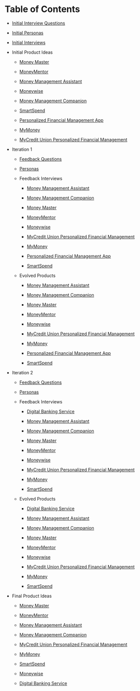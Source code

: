 # Table of Contents

- [Initial Interview Questions](init_interview_questions.md)

- [Initial Personas](init_personas.md)

- [Initial Interviews](init_interviews.md)

- Initial Product Ideas

  - [Money Master](init_product_ideas/Money_Master.md)

  - [MoneyMentor](init_product_ideas/MoneyMentor.md)

  - [Money Management Assistant](init_product_ideas/Money_Management_Assistant.md)

  - [Moneywise](init_product_ideas/Moneywise.md)

  - [Money Management Companion](init_product_ideas/Money_Management_Companion.md)

  - [SmartSpend](init_product_ideas/SmartSpend.md)

  - [Personalized Financial Management App](init_product_ideas/Personalized_Financial_Management_App.md)

  - [MyMoney](init_product_ideas/MyMoney.md)

  - [MyCredit Union Personalized Financial Management](init_product_ideas/MyCredit_Union_Personalized_Financial_Management.md)

- Iteration 1

  - [Feedback Questions](1/feedback_questions.md)

  - [Personas](1/personas.md)

  - Feedback Interviews

    - [Money Management Assistant](1/feedback_interviews/Money_Management_Assistant.md)

    - [Money Management Companion](1/feedback_interviews/Money_Management_Companion.md)

    - [Money Master](1/feedback_interviews/Money_Master.md)

    - [MoneyMentor](1/feedback_interviews/MoneyMentor.md)

    - [Moneywise](1/feedback_interviews/Moneywise.md)

    - [MyCredit Union Personalized Financial Management](1/feedback_interviews/MyCredit_Union_Personalized_Financial_Management.md)

    - [MyMoney](1/feedback_interviews/MyMoney.md)

    - [Personalized Financial Management App](1/feedback_interviews/Personalized_Financial_Management_App.md)

    - [SmartSpend](1/feedback_interviews/SmartSpend.md)

  - Evolved Products

    - [Money Management Assistant](1/evolved_products/Money_Management_Assistant.md)

    - [Money Management Companion](1/evolved_products/Money_Management_Companion.md)

    - [Money Master](1/evolved_products/Money_Master.md)

    - [MoneyMentor](1/evolved_products/MoneyMentor.md)

    - [Moneywise](1/evolved_products/Moneywise.md)

    - [MyCredit Union Personalized Financial Management](1/evolved_products/MyCredit_Union_Personalized_Financial_Management.md)

    - [MyMoney](1/evolved_products/MyMoney.md)

    - [Personalized Financial Management App](1/evolved_products/Personalized_Financial_Management_App.md)

    - [SmartSpend](1/evolved_products/SmartSpend.md)

- Iteration 2

  - [Feedback Questions](2/feedback_questions.md)

  - [Personas](2/personas.md)

  - Feedback Interviews

    - [Digital Banking Service](2/feedback_interviews/Digital_Banking_Service.md)

    - [Money Management Assistant](2/feedback_interviews/Money_Management_Assistant.md)

    - [Money Management Companion](2/feedback_interviews/Money_Management_Companion.md)

    - [Money Master](2/feedback_interviews/Money_Master.md)

    - [MoneyMentor](2/feedback_interviews/MoneyMentor.md)

    - [Moneywise](2/feedback_interviews/Moneywise.md)

    - [MyCredit Union Personalized Financial Management](2/feedback_interviews/MyCredit_Union_Personalized_Financial_Management.md)

    - [MyMoney](2/feedback_interviews/MyMoney.md)

    - [SmartSpend](2/feedback_interviews/SmartSpend.md)

  - Evolved Products

    - [Digital Banking Service](2/evolved_products/Digital_Banking_Service.md)

    - [Money Management Assistant](2/evolved_products/Money_Management_Assistant.md)

    - [Money Management Companion](2/evolved_products/Money_Management_Companion.md)

    - [Money Master](2/evolved_products/Money_Master.md)

    - [MoneyMentor](2/evolved_products/MoneyMentor.md)

    - [Moneywise](2/evolved_products/Moneywise.md)

    - [MyCredit Union Personalized Financial Management](2/evolved_products/MyCredit_Union_Personalized_Financial_Management.md)

    - [MyMoney](2/evolved_products/MyMoney.md)

    - [SmartSpend](2/evolved_products/SmartSpend.md)

- Final Product Ideas

  - [Money Master](final_product_ideas/Money_Master.md)

  - [MoneyMentor](final_product_ideas/MoneyMentor.md)

  - [Money Management Assistant](final_product_ideas/Money_Management_Assistant.md)

  - [Money Management Companion](final_product_ideas/Money_Management_Companion.md)

  - [MyCredit Union Personalized Financial Management](final_product_ideas/MyCredit_Union_Personalized_Financial_Management.md)

  - [MyMoney](final_product_ideas/MyMoney.md)

  - [SmartSpend](final_product_ideas/SmartSpend.md)

  - [Moneywise](final_product_ideas/Moneywise.md)

  - [Digital Banking Service](final_product_ideas/Digital_Banking_Service.md)

